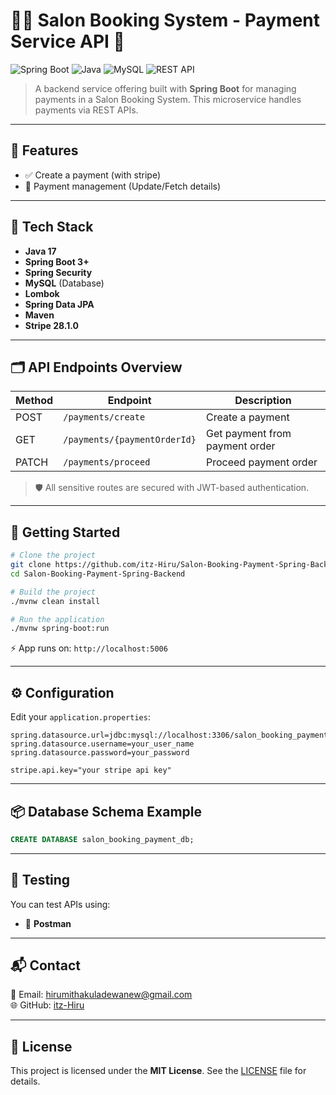 
# 💇‍♀️ Salon Booking System - Payment Service API 💼

![Spring Boot](https://img.shields.io/badge/Spring_Boot-6DB33F?style=for-the-badge&logo=spring-boot&logoColor=white)
![Java](https://img.shields.io/badge/Java-ED8B00?style=for-the-badge&logo=java&logoColor=white)
![MySQL](https://img.shields.io/badge/MySQL-00758F?style=for-the-badge&logo=mysql&logoColor=white)
![REST API](https://img.shields.io/badge/REST%20API-005571?style=for-the-badge&logo=protocols&logoColor=white)

> A backend service offering built with **Spring Boot** for managing payments in a Salon Booking System. This microservice handles payments via REST APIs.

---

## 🚀 Features

- ✅ Create a payment (with stripe)
- 🧑 Payment management (Update/Fetch details)

---

## 🧰 Tech Stack

- **Java 17**
- **Spring Boot 3+**
- **Spring Security**
- **MySQL** (Database)
- **Lombok**
- **Spring Data JPA**
- **Maven**
- **Stripe 28.1.0**

---

## 🗂️ API Endpoints Overview

| Method | Endpoint                                | Description                     |
|--------|-----------------------------------------|---------------------------------|
| POST   | `/payments/create`                      | Create a payment                |
| GET    | `/payments/{paymentOrderId}`            | Get payment from payment order  |
| PATCH  | `/payments/proceed`                     | Proceed payment order           |

> 🛡️ All sensitive routes are secured with JWT-based authentication.

---

## 🏁 Getting Started

```bash
# Clone the project
git clone https://github.com/itz-Hiru/Salon-Booking-Payment-Spring-Backend.git
cd Salon-Booking-Payment-Spring-Backend

# Build the project
./mvnw clean install

# Run the application
./mvnw spring-boot:run
```

⚡ App runs on: `http://localhost:5006`

---

## ⚙️ Configuration

Edit your `application.properties`:

```properties
spring.datasource.url=jdbc:mysql://localhost:3306/salon_booking_payment_db
spring.datasource.username=your_user_name
spring.datasource.password=your_password

stripe.api.key="your stripe api key"
```

---

## 📦 Database Schema Example

```sql
CREATE DATABASE salon_booking_payment_db;
```

---

## 🧪 Testing

You can test APIs using:
- 🧪 **Postman**

---

## 📬 Contact

📧 Email: hirumithakuladewanew@gmail.com  
🌐 GitHub: [itz-Hiru](https://github.com/itz-Hiru)

---

## 📄 License

This project is licensed under the **MIT License**. See the [LICENSE](./LICENSE) file for details.
